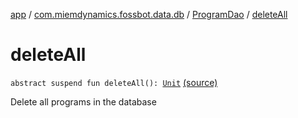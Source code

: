 [app](../../index.md) / [com.miemdynamics.fossbot.data.db](../index.md) / [ProgramDao](index.md) / [deleteAll](./delete-all.md)

# deleteAll

`abstract suspend fun deleteAll(): `[`Unit`](https://kotlinlang.org/api/latest/jvm/stdlib/kotlin/-unit/index.html) [(source)](https://github.com/binyot/fossbot/tree/master/app/src/main/java/com/miemdynamics/fossbot/data/db/ProgramDao.kt#L45)

Delete all programs in the database

